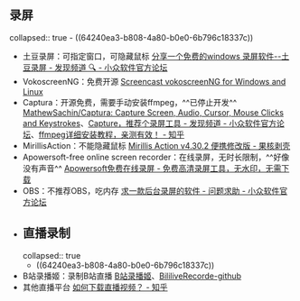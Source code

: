 ## 录屏
collapsed:: true
	- ((64240ea3-b808-4a80-b0e0-6b796c18337c))
- 土豆录屏：可指定窗口，可隐藏鼠标 [分享一个免费的windows 录屏软件--土豆录屏 - 发现频道 🔍 - 小众软件官方论坛](https://meta.appinn.net/t/topic/33867)
- VokoscreenNG：免费开源 [Screencast vokoscreenNG for Windows and Linux](https://linuxecke.volkoh.de/vokoscreen/vokoscreen.html)
- Captura：开源免费，需要手动安装ffmpeg，^^已停止开发^^ [MathewSachin/Captura: Capture Screen, Audio, Cursor, Mouse Clicks and Keystrokes](https://github.com/MathewSachin/Captura)、[Capture，推荐个录屏工具 - 发现频道 - 小众软件官方论坛](https://meta.appinn.net/t/topic/26243)、[ffmpeg详细安装教程，亲测有效！ - 知乎](https://zhuanlan.zhihu.com/p/324472015)
- MirillisAction：不能隐藏鼠标 [Mirillis Action v4.30.2 便携修改版 - 果核剥壳](https://www.ghxi.com/mirillisaction.html/comment-page-1#comments)
- Apowersoft-free online screen recorder：在线录屏，无时长限制，^^好像没有声音^^ [Apowersoft免费在线录屏 - 免费高清录屏工具，无水印，无需下载](https://www.apowersoft.cn/free-online-screen-recorder)
- OBS：不推荐OBS，吃内存 [求一款后台录屏的软件 - 问题求助 - 小众软件官方论坛](https://meta.appinn.net/t/topic/17700)
- ## 直播录制
  collapsed:: true
	- ((64240ea3-b808-4a80-b0e0-6b796c18337c))
- B站录播姬：录制B站直播 [B站录播姬](https://rec.danmuji.org/)、[BililiveRecorde-github](https://github.com/BililiveRecorder/BililiveRecorder)
- 其他直播平台 [如何下载直播视频？ - 知乎](https://www.zhihu.com/question/54411976)